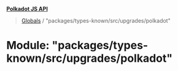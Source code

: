 **[Polkadot JS API](../README.md)**

> [Globals](../globals.md) / "packages/types-known/src/upgrades/polkadot"

# Module: "packages/types-known/src/upgrades/polkadot"
